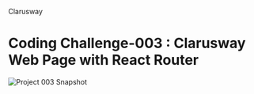 <p>Clarusway<img align="right"
  src="https://secure.meetupstatic.com/photos/event/3/1/b/9/600_488352729.jpeg"  width="15px"></p>

# Coding Challenge-003 : Clarusway Web Page with React Router



![Project 003 Snapshot](clarusway-web-page-with-router.gif)


